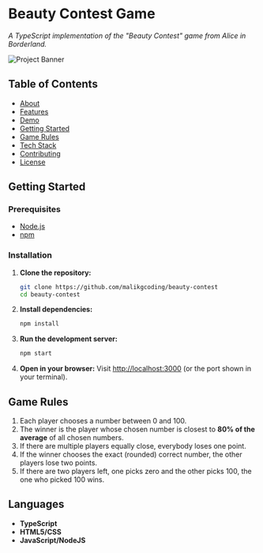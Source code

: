 # Beauty Contest Game

_A TypeScript implementation of the "Beauty Contest" game from Alice in Borderland._

![Project Banner](https://s2.qwant.com/thumbr/474x237/e/8/61c2e2f6143835ae4ee1134375c7c93c3834fcc1076ae1be09cd87953923bf/th.jpg?u=https%3A%2F%2Ftse.mm.bing.net%2Fth%3Fid%3DOIP.0lj1j2q6Uvv99cChdE_vrgHaDt%26pid%3DApi&q=0&b=1&p=0&a=0)

## Table of Contents

- [About](#about)
- [Features](#features)
- [Demo](#demo)
- [Getting Started](#getting-started)
- [Game Rules](#game-rules)
- [Tech Stack](#tech-stack)
- [Contributing](#contributing)
- [License](#license)

## Getting Started

### Prerequisites

- [Node.js](https://nodejs.org/)
- [npm](https://www.npmjs.com/)

### Installation

1. **Clone the repository:**
   ```bash
   git clone https://github.com/malikgcoding/beauty-contest
   cd beauty-contest
   ```

2. **Install dependencies:**
   ```bash
   npm install
   ```

3. **Run the development server:**
   ```bash
   npm start
   ```

4. **Open in your browser:**
   Visit [http://localhost:3000](http://localhost:3000) (or the port shown in your terminal).

## Game Rules

1. Each player chooses a number between 0 and 100.
2. The winner is the player whose chosen number is closest to **80% of the average** of all chosen numbers.
3. If there are multiple players equally close, everybody loses one point.
4. If the winner chooses the exact (rounded) correct number, the other players lose two points.
5. If there are two players left, one picks zero and the other picks 100, the one who picked 100 wins.

## Languages

- **TypeScript**
- **HTML5/CSS**
- **JavaScript/NodeJS**

